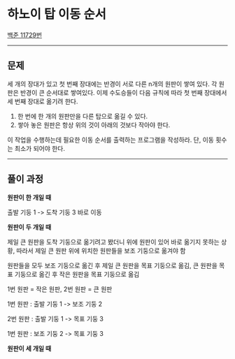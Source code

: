 # 하노이 탑 이동 순서

[백준 11729번](https://www.acmicpc.net/problem/11729)

***

## 문제

세 개의 장대가 있고 첫 번째 장대에는 반경이 서로 다른 n개의 원판이 쌓여 있다. 각 원판은 반경이 큰 순서대로 쌓여있다. 이제 수도승들이 다음 규칙에 따라 첫 번째 장대에서 세 번째 장대로 옮기려 한다.

1. 한 번에 한 개의 원판만을 다른 탑으로 옮길 수 있다.
2. 쌓아 놓은 원판은 항상 위의 것이 아래의 것보다 작아야 한다.

이 작업을 수행하는데 필요한 이동 순서를 출력하는 프로그램을 작성하라. 단, 이동 횟수는 최소가 되어야 한다.

***

## 풀이 과정

**원판이 한 개일 때**

출발 기둥 1 -> 도착 기둥 3 바로 이동

**원판이 두 개일 때**

제일 큰 원판을 도착 기둥으로 옮기려고 봤더니 위에 원판이 있어 바로 옮기지 못하는 상황, 따라서 제일 큰 원판 위에 위치한 원판들을 보조 기둥으로 옮겨야 함

원판들을 모두 보조 기둥으로 옮긴 후 제일 큰 원판을 목표 기둥으로 옮김, 큰 원판을 목표 기둥으로 옮긴 후 작은 원판을 목표 기둥으로 옮김

1번 원판 = 작은 원판, 2번 원판 = 큰 원판

1번 원판 : 출발 기둥 1 -> 보조 기둥 2

2번 원판 : 출발 기둥 1 -> 목표 기둥 3

1번 원판 : 보조 기둥 2 -> 목표 기둥 3

**원판이 세 개일 때**
